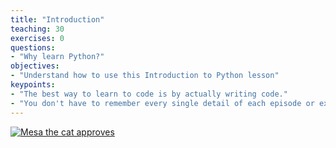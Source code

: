 ```yaml
---
title: "Introduction"
teaching: 30
exercises: 0
questions:
- "Why learn Python?"
objectives:
- "Understand how to use this Introduction to Python lesson"
keypoints:
- "The best way to learn to code is by actually writing code."
- "You don't have to remember every single detail of each episode or exercise."
---
```

<a href="{{ page.root }}/fig/IMG_20180122_150900813_HDR.jpg .png">
  <img src="{{ page.root }}/ PythonIntro/fig/IMG_20180122_150900813_HDR.jpg " alt="Mesa the cat approves" />
</a>
